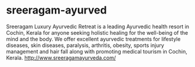 # sreeragam-ayurved
Sreeragam Luxury Ayurvedic Retreat is a leading Ayurvedic health resort in Cochin, Kerala for anyone seeking holistic healing for the well-being of the mind and the body. We offer excellent ayurvedic treatments for lifestyle diseases, skin diseases, paralysis, arthritis, obesity, sports injury management and hair fall along with promoting medical tourism in Cochin, Kerala.
http://www.sreeragamayurveda.com/

